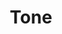---
types: "word"

title: "Tone"

categories: ['']

tags: ['Tone']

arabic: 'التنغيم'

arexps: []

enwords: ['Tone']

enexps: []

arlexicons: 'ن'

enlexicons: 'T'

authors: ['Ruqayya Roshdy']

translators: ['']

citations: 'العربية والذكاء الاصطناعي'

sources: 'مركز الملك عبدالله بن عبدالعزيز الدولي لخدمة اللغة العربية'

word: "true"

slug: ""
---